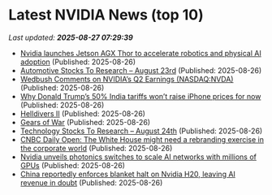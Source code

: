 # Latest NVIDIA News (top 10)
_Last updated: **2025-08-27 07:29:39**_

- [Nvidia launches Jetson AGX Thor to accelerate robotics and physical AI adoption](https://www.digitimes.com/news/a20250826VL209/nvidia-robotics-production-logistics-software.html) (Published: 2025-08-26)
- [Automotive Stocks To Research – August 23rd](https://www.etfdailynews.com/2025/08/26/automotive-stocks-to-research-august-23rd/) (Published: 2025-08-26)
- [Wedbush Comments on NVIDIA’s Q2 Earnings (NASDAQ:NVDA)](https://www.etfdailynews.com/2025/08/26/wedbush-comments-on-nvidias-q2-earnings-nasdaqnvda/) (Published: 2025-08-26)
- [Why Donald Trump’s 50% India tariffs won’t raise iPhone prices for now](https://economictimes.indiatimes.com/industry/cons-products/electronics/why-donald-trumps-50-india-tariffs-wont-raise-iphone-prices-for-now/articleshow/123519287.cms) (Published: 2025-08-26)
- [Helldivers II](https://www.giantbomb.com/helldivers-ii/3030-89235/) (Published: 2025-08-26)
- [Gears of War](https://www.giantbomb.com/gears-of-war/3030-12231/) (Published: 2025-08-26)
- [Technology Stocks To Research – August 24th](https://www.etfdailynews.com/2025/08/26/technology-stocks-to-research-august-24th/) (Published: 2025-08-26)
- [CNBC Daily Open: The White House might need a rebranding exercise in the corporate world](https://www.cnbc.com/2025/08/26/cnbc-daily-open-a-rebranding-exercise-is-needed-for-the-white-house.html) (Published: 2025-08-26)
- [Nvidia unveils photonics switches to scale AI networks with millions of GPUs](https://www.notebookcheck.net/Nvidia-unveils-photonics-switches-to-scale-AI-networks-with-millions-of-GPUs.1096181.0.html) (Published: 2025-08-26)
- [China reportedly enforces blanket halt on Nvidia H20, leaving AI revenue in doubt](https://www.digitimes.com/news/a20250826PD228/nvidia-ai-chip-revenue-beijing-ban.html) (Published: 2025-08-26)

